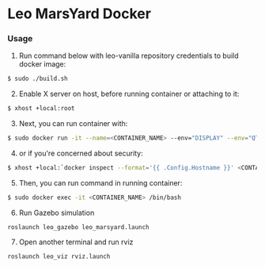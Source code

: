 # Leo MarsYard Docker #


### Usage ###

1. Run command below with leo-vanilla repository credentials to build docker image:
```bash
$ sudo ./build.sh 
```
2. Enable X server on host, before running container or attaching to it:
```sh
$ xhost +local:root
```

3. Next, you can run container with:
```bash
$ sudo docker run -it --name=<CONTAINER_NAME> --env="DISPLAY" --env="QT_X11_NO_MITSHM=1" --volume="/tmp/.X11-unix:/tmp/.X11-unix:rw" marsyard_leo:latest
```

4. or if you're concerned about security:
```sh
$ xhost +local:`docker inspect --format='{{ .Config.Hostname }}' <CONTAINER_NAME>`
```

5. Then, you can run command in running container:
```sh
$ sudo docker exec -it <CONTAINER_NAME> /bin/bash
```

6. Run Gazebo simulation
```
roslaunch leo_gazebo leo_marsyard.launch
```
7. Open another terminal and run rviz
```
roslaunch leo_viz rviz.launch
```



